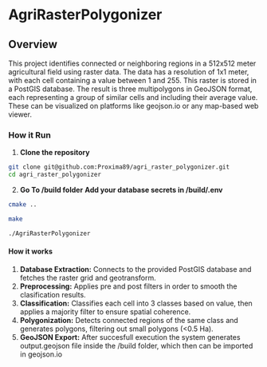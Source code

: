 # AgriRasterPolygonizer

## Overview
This project identifies connected or neighboring regions in a 512x512 meter agricultural field using raster data. The data has a resolution of 1x1 meter, with each cell containing a value between 1 and 255. This raster is stored in a PostGIS database. The result is three multipolygons in GeoJSON format, each representing a group of similar cells and including their average value. These can be visualized on platforms like geojson.io or any map-based web viewer.




### How it Run
  1. **Clone the repository**
  ```bash
  git clone git@github.com:Proxima89/agri_raster_polygonizer.git
  cd agri_raster_polygonizer
  ```

  2. **Go To /build folder**
  **Add your database secrets in /build/.env**
  ```bash
  cmake ..
  ```
  ```bash
  make
  ```
  ```bash
  ./AgriRasterPolygonizer
  ```
#### How it works
1. **Database Extraction:**
  Connects to the provided PostGIS database and fetches the raster grid and geotransform.
2. **Preprocessing:**
  Applies pre and post filters in order to smooth the clasification results.
3. **Classification:**
  Classifies each cell into 3 classes based on value, then applies a majority filter to ensure spatial coherence.
4. **Polygonization:**
  Detects connected regions of the same class and generates polygons, filtering out small polygons (<0.5 Ha).
5. **GeoJSON Export:**
  After succesfull execution the system generates output.geojson file inside the /build folder, which then can be imported in geojson.io
